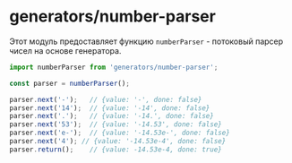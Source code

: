 # generators/number-parser

Этот модуль предоставляет функцию `numberParser` - потоковый парсер чисел на основе генератора.

```js
import numberParser from 'generators/number-parser';

const parser = numberParser();

parser.next('-');   // {value: '-', done: false}
parser.next('14');  // {value: '-14', done: false}
parser.next('.');   // {value: '-14.', done: false}
parser.next('53');  // {value: '-14.53', done: false}
parser.next('e-');  // {value: '-14.53e-', done: false}
parser.next('4'); // {value: '-14.53e-4', done: false}
parser.return();    // {value: -14.53e-4, done: true}

```
